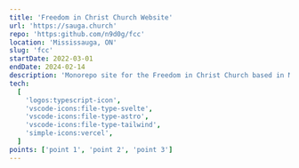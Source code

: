 ```yaml
---
title: 'Freedom in Christ Church Website'
url: 'https://sauga.church'
repo: 'https:github.com/n9d0g/fcc'
location: 'Mississauga, ON'
slug: 'fcc'
startDate: 2022-03-01
endDate: 2024-02-14
description: 'Monorepo site for the Freedom in Christ Church based in Mississauga. Website built with TypeScript, Svelte, SvelteKit, Sanity.io CMS, and the SkeletonUI component library. Deployed with Vercel.'
tech:
  [
    'logos:typescript-icon',
    'vscode-icons:file-type-svelte',
    'vscode-icons:file-type-astro',
    'vscode-icons:file-type-tailwind',
    'simple-icons:vercel',
  ]
points: ['point 1', 'point 2', 'point 3']
---
```

